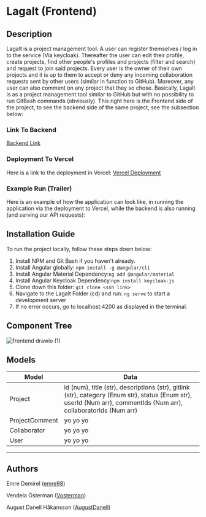 # Lagalt (Frontend)
## Description
Lagalt is a project management tool. A user can register themselves / log in to the service (Via keycloak). Thereafter the user can edit their profile, create projects, find other people's profiles and projects (filter and search) and request to join said projects. Every user is the owner of their own projects and it is up to them to accept or deny any incoming collaboration requests sent by other users (similar in function to GitHub). Moreover, any user can also comment on any project that they so chose. Basically, Lagalt is as a project management tool similar to GitHub but with no possibility to run GitBash commands (obviously). This right here is the Frontend side of the project, to see the backend side of the same project, see the subsection below:

### Link To Backend
[Backend Link](https://github.com/98emre/Lagalt-Backend)

### Deployment To Vercel
Here is a link to the deployment in Vercel: [Vercel Deployment](https://lagat-frontend.vercel.app/)

### Example Run (Trailer) 
Here is an example of how the application can look like, in running the application via the deployment to Vercel, while the backend is also running (and serving our API requests):

## Installation Guide
To run the project locally, follow these steps down below:
1. Install NPM and Git Bash if you haven't already.
2. Install Angular globally: ```npm install -g @angular/cli```
3. Install Angular Material Dependency:```ng add @angular/material```
4. Install Angular Keycloak Dependency:```npm install keycloak-js```
5. Clone down this folder: ```git clone <ssh link>```
6. Navigate to the Lagalt Folder (cd) and run: ```ng serve```  to start a development server 
7. If no error occurs, go to localhost:4200 as displayed in the terminal. 

## Component Tree
![frontend drawio (1)](https://github.com/AugustDanell/Lagalt-Frontend/assets/70810124/e4321abb-ce68-4fb9-91a5-469f38260564)


## Models
|Model | Data |
|------|---------|
|Project| id (num), title (str), descriptions (str), gitlink (str), category (Enum str), status (Enum str), userId (Num arr), commentIds (Num arr), collaboratorIds (Num arr)|
|ProjectComment| yo yo yo|
|Collaborator| yo yo yo|
|User| yo yo yo|
--------------------
## Authors
Emre Demirel ([emre98](https://github.com/98emre))

Vendela Österman ([Vosterman](https://github.com/Vendelaosterman))

August Danell Håkansson ([AugustDanell](https://github.com/AugustDanell))
